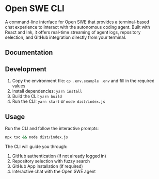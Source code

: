 # Open SWE CLI

A command-line interface for Open SWE that provides a terminal-based chat experience to interact with the autonomous coding agent. Built with React and Ink, it offers real-time streaming of agent logs, repository selection, and GitHub integration directly from your terminal.

## Documentation

## Development

1. Copy the environment file: `cp .env.example .env` and fill in the required values
2. Install dependencies: `yarn install`
3. Build the CLI: `yarn build`
4. Run the CLI: `yarn start` or `node dist/index.js`

## Usage

Run the CLI and follow the interactive prompts:

```bash
npx tsc && node dist/index.js
```

The CLI will guide you through:

1. GitHub authentication (if not already logged in)
2. Repository selection with fuzzy search
3. GitHub App installation (if required)
4. Interactive chat with the Open SWE agent